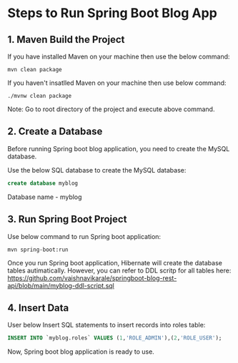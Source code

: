 # Steps to Run Spring Boot Blog App
## 1. Maven Build the Project
If you have installed Maven on your machine then use the below command:
```
mvn clean package
```
If you haven't insatlled Maven on your machine then use below command:
```
./mvnw clean package
 ```
 Note: Go to root directory of the project and execute above command.
 ## 2. Create a Database
 Before running Spring boot blog application, you need to create the MySQL database.
 
 Use the below SQL database to create the MySQL database:
 ```sql
 create database myblog
 ```
 Database name - myblog
 ## 3. Run Spring Boot Project
 Use below command to run Spring boot application:
 ```
 mvn spring-boot:run
 ```
 Once you run Spring boot application, Hibernate will create the database tables autimatically.
 However, you can refer to DDL scritp for all tables here:
 https://github.com/vaishnavikarale/springboot-blog-rest-api/blob/main/myblog-ddl-script.sql
 ## 4. Insert Data
User below Insert SQL statements to insert records into roles table:
```sql
INSERT INTO `myblog.roles` VALUES (1,'ROLE_ADMIN'),(2,'ROLE_USER');
```
Now, Spring boot blog application is ready to use.
